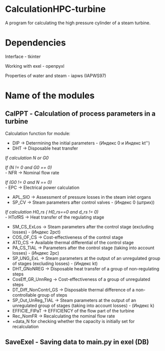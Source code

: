 # CalculationHPC-turbine

A program for calculating the high pressure cylinder of a steam turbine.

# Dependencies

Interface - tkinter

Working with exel - openpyxl

Properties of water and steam - iapws (IAPWS97)

# Name of the modules

## CalPPT - Сalculation of process parameters in a turbine

Сalculation function for module:

- DIP -> Determining the initial parameters - (Индекс 0 и Индекс kt'')
- DHT -> Disposable heat transfer

_If calculation N or G0_

_If (N != 0 and G0 == 0)_ <br> - NFR -> Nominal flow rate

_If (G0 != 0 and N == 0)_ <br> - EPC -> Electrical power calculation

- APL_SIO -> Assessment of pressure losses in the steam inlet organs
- SP_CV -> Steam parameters after control valves - (Индекс 0 (штрих))

_If calculation H0_rs ( H0_rs==0 and d_rs != 0)_ <br> - HTofRS -> Heat transfer of the regulating stage

- SM_CS_ExLos -> Steam parameters after the control stage (excluding losses) - (Индекс 2рсt)
- COS_OF_CS -> Cost-effectiveness of the control stage
- ATD_CS -> Available thermal differential of the control stage
- PA_CS_TIAL -> Parameters after the control stage (taking into account losses) - (Индекс 2рс)
- SP_UNG_ExL -> Steam parameters at the output of an unregulated group of stages (excluding losses) - (Индекс kt)
- DHT_GNoNREG -> Disposable heat transfer of a group of non-regulating steps
- CosEff_GR_UnnReg -> Cost-effectiveness of a group of unregulated steps
- DT_Diff_NonContrl_GS -> Disposable thermal difference of a non-controllable group of steps
- SP_Out_UnReg_TIAL -> Steam parameters at the output of an unregulated group of stages (taking into account losses) - (Индекс k)
- EFFICIE_FlPaT -> EFFICIENCY of the flow part of the turbine
- Rec_NomFR -> Recalculating the nominal flow rate
- +data_N for checking whether the capacity is initially set for recalculation

## SaveExel - Saving data to main.py in exel (DB)

